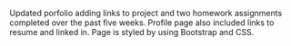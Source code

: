 Updated porfolio adding links to project and two homework assignments completed over the past five weeks. Profile page also included links to resume and linked in. Page is styled by using Bootstrap and CSS.

